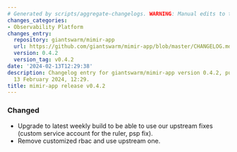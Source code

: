 ```yaml
---
# Generated by scripts/aggregate-changelogs. WARNING: Manual edits to this files will be overwritten.
changes_categories:
- Observability Platform
changes_entry:
  repository: giantswarm/mimir-app
  url: https://github.com/giantswarm/mimir-app/blob/master/CHANGELOG.md#042---2024-02-13
  version: 0.4.2
  version_tag: v0.4.2
date: '2024-02-13T12:29:38'
description: Changelog entry for giantswarm/mimir-app version 0.4.2, published on
  13 February 2024, 12:29.
title: mimir-app release v0.4.2
---
```


### Changed
- Upgrade to latest weekly build to be able to use our upstream fixes (custom service account for the ruler, psp fix).
- Remove customized rbac and use upstream one.
